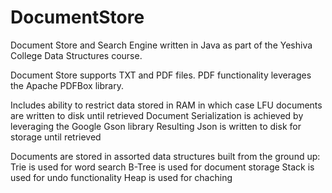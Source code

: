 # DocumentStore

Document Store and Search Engine written in Java as part of the Yeshiva College Data Structures course.

Document Store supports TXT and PDF files. 
    PDF functionality leverages the Apache PDFBox library.

Includes ability to restrict data stored in RAM in which case LFU documents are written to disk until retrieved
    Document Serialization is achieved by leveraging the Google Gson library
    Resulting Json is written to disk for storage until retrieved

Documents are stored in assorted data structures built from the ground up: 
    Trie is used for word search
    B-Tree is used for document storage
    Stack is used for undo functionality
    Heap is used for chaching


    
